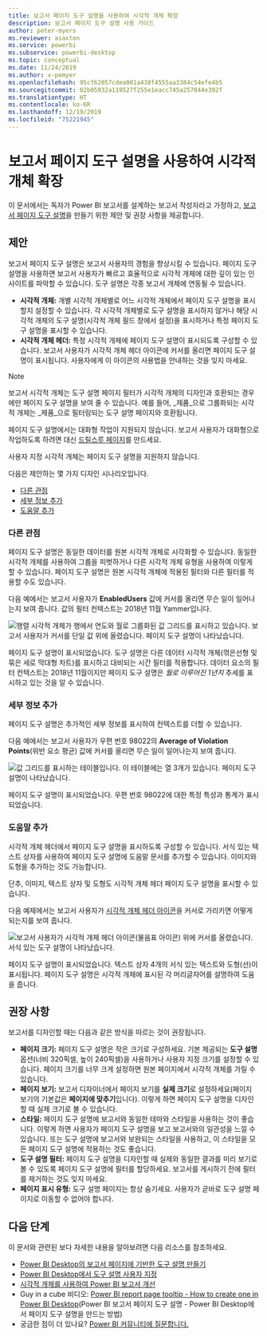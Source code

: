 ```yaml
---
title: 보고서 페이지 도구 설명을 사용하여 시각적 개체 확장
description: 보고서 페이지 도구 설명 사용 가이드
author: peter-myers
ms.reviewer: asaxton
ms.service: powerbi
ms.subservice: powerbi-desktop
ms.topic: conceptual
ms.date: 11/24/2019
ms.author: v-pemyer
ms.openlocfilehash: 95cf62057cdea001a438f4555aa3384c54efe4b5
ms.sourcegitcommit: 02b05932a119527f255e1eacc745a257044e392f
ms.translationtype: HT
ms.contentlocale: ko-KR
ms.lasthandoff: 12/19/2019
ms.locfileid: "75221945"
---
```

# <a name="extending-visuals-with-report-page-tooltips"></a>보고서 페이지 도구 설명을 사용하여 시각적 개체 확장

이 문서에서는 독자가 Power BI 보고서를 설계하는 보고서 작성자라고 가정하고, [보고서 페이지 도구 설명](../desktop-tooltips.md)을 만들기 위한 제안 및 권장 사항을 제공합니다.

## <a name="suggestions"></a>제안

보고서 페이지 도구 설명은 보고서 사용자의 경험을 향상시킬 수 있습니다. 페이지 도구 설명을 사용하면 보고서 사용자가 빠르고 효율적으로 시각적 개체에 대한 깊이 있는 인사이트를 파악할 수 있습니다. 도구 설명은 각종 보고서 개체에 연동될 수 있습니다.

- **시각적 개체:** 개별 시각적 개체별로 어느 시각적 개체에서 페이지 도구 설명을 표시할지 설정할 수 있습니다. 각 시각적 개체별로 도구 설명을 표시하지 않거나 해당 시각적 개체의 도구 설명(시각적 개체 필드 창에서 설정)을 표시하거나 특정 페이지 도구 설명을 표시할 수 있습니다.
- **시각적 개체 헤더:** 특정 시각적 개체에 페이지 도구 설명이 표시되도록 구성할 수 있습니다. 보고서 사용자가 시각적 개체 헤더 아이콘에 커서를 올리면 페이지 도구 설명이 표시됩니다. 사용자에게 이 아이콘의 사용법을 안내하는 것을 잊지 마세요.

> [!NOTE]
> 보고서 시각적 개체는 도구 설명 페이지 필터가 시각적 개체의 디자인과 호환되는 경우에만 페이지 도구 설명을 보여 줄 수 있습니다. 예를 들어, _제품_으로 그룹화되는 시각적 개체는 _제품_으로 필터링되는 도구 설명 페이지와 호환됩니다.
>
> 페이지 도구 설명에서는 대화형 작업이 지원되지 않습니다. 보고서 사용자가 대화형으로 작업하도록 하려면 대신 [드릴스루 페이지](../desktop-drillthrough.md)를 만드세요.
>
> 사용자 지정 시각적 개체는 페이지 도구 설명을 지원하지 않습니다.

다음은 제안하는 몇 가지 디자인 시나리오입니다.

- [다른 관점](#different-perspective)
- [세부 정보 추가](#add-detail)
- [도움말 추가](#add-help)

### <a name="different-perspective"></a>다른 관점

페이지 도구 설명은 동일한 데이터를 원본 시각적 개체로 시각화할 수 있습니다. 동일한 시각적 개체를 사용하여 그룹을 피벗하거나 다른 시각적 개체 유형을 사용하여 이렇게 할 수 있습니다. 페이지 도구 설명은 원본 시각적 개체에 적용된 필터와 다른 필터를 적용할 수도 있습니다.

다음 예에서는 보고서 사용자가 **EnabledUsers** 값에 커서를 올리면 무슨 일이 일어나는지 보여 줍니다. 값의 필터 컨텍스트는 2018년 11월 Yammer입니다.

![행렬 시각적 개체가 행에서 연도와 월로 그룹화된 값 그리드를 표시하고 있습니다. 보고서 사용자가 커서를 단일 값 위에 올렸습니다. 페이지 도구 설명이 나타났습니다.](media/report-page-tooltips/suggestion-different-perspective.png)

페이지 도구 설명이 표시되었습니다. 도구 설명은 다른 데이터 시각적 개체(꺾은선형 및 묶은 세로 막대형 차트)를 표시하고 대비되는 시간 필터를 적용합니다. 데이터 요소의 필터 컨텍스트는 2018년 11월이지만 페이지 도구 설명은 _월로 이루어진 1년치_ 추세를 표시하고 있는 것을 알 수 있습니다.

### <a name="add-detail"></a>세부 정보 추가

페이지 도구 설명은 추가적인 세부 정보를 표시하여 컨텍스트를 더할 수 있습니다.

다음 예에서는 보고서 사용자가 우편 번호 98022의 **Average of Violation Points**(위반 요소 평균) 값에 커서를 올리면 무슨 일이 일어나는지 보여 줍니다.

![값 그리드를 표시하는 테이블입니다. 이 테이블에는 열 3개가 있습니다. 페이지 도구 설명이 나타났습니다.](media/report-page-tooltips/suggestion-add-details.png)

페이지 도구 설명이 표시되었습니다. 우편 번호 98022에 대한 특정 특성과 통계가 표시되었습니다.

### <a name="add-help"></a>도움말 추가

시각적 개체 헤더에서 페이지 도구 설명을 표시하도록 구성할 수 있습니다. 서식 있는 텍스트 상자를 사용하여 페이지 도구 설명에 도움말 문서를 추가할 수 있습니다. 이미지와 도형을 추가하는 것도 가능합니다.

단추, 이미지, 텍스트 상자 및 도형도 시각적 개체 헤더 페이지 도구 설명을 표시할 수 있습니다.

다음 예제에서는 보고서 사용자가 [시각적 개체 헤더 아이콘](../desktop-visual-elements-for-reports.md)을 커서로 가리키면 어떻게 되는지를 보여 줍니다.

![보고서 사용자가 시각적 개체 헤더 아이콘(물음표 아이콘) 위에 커서를 올렸습니다. 서식 있는 도구 설명이 나타났습니다.](media/report-page-tooltips/suggestion-add-help.png)

페이지 도구 설명이 표시되었습니다. 텍스트 상자 4개의 서식 있는 텍스트와 도형(선)이 표시됩니다. 페이지 도구 설명은 시각적 개체에 표시된 각 머리글자어를 설명하여 도움을 줍니다.

## <a name="recommendations"></a>권장 사항

보고서를 디자인할 때는 다음과 같은 방식을 따르는 것이 권장됩니다.

- **페이지 크기:** 페이지 도구 설명은 작은 크기로 구성하세요. 기본 제공되는 **도구 설명** 옵션(너비 320픽셀, 높이 240픽셀)을 사용하거나 사용자 지정 크기를 설정할 수 있습니다. 페이지 크기를 너무 크게 설정하면 원본 페이지에서 시각적 개체를 가릴 수 있습니다.
- **페이지 보기:** 보고서 디자이너에서 페이지 보기를 **실제 크기**로 설정하세요(페이지 보기의 기본값은 **페이지에 맞추기**입니다). 이렇게 하면 페이지 도구 설명을 디자인할 때 실제 크기로 볼 수 있습니다.
- **스타일:** 페이지 도구 설명에 보고서와 동일한 테마와 스타일을 사용하는 것이 좋습니다. 이렇게 하면 사용자가 페이지 도구 설명을 보고 보고서와의 일관성을 느낄 수 있습니다. 또는 도구 설명에 보고서와 보완되는 스타일을 사용하고, 이 스타일을 모든 페이지 도구 설명에 적용하는 것도 좋습니다.
- **도구 설명 필터:** 페이지 도구 설명을 디자인할 때 실제와 동일한 결과를 미리 보기로 볼 수 있도록 페이지 도구 설명에 필터를 할당하세요. 보고서를 게시하기 전에 필터를 제거하는 것도 잊지 마세요.
- **페이지 표시 유형:** 도구 설명 페이지는 항상 숨기세요. 사용자가 곧바로 도구 설명 페이지로 이동할 수 없어야 합니다.

## <a name="next-steps"></a>다음 단계

이 문서와 관련된 보다 자세한 내용을 알아보려면 다음 리소스를 참조하세요.

- [Power BI Desktop의 보고서 페이지에 기반한 도구 설명 만들기](../desktop-tooltips.md)
- [Power BI Desktop에서 도구 설명 사용자 지정](../desktop-custom-tooltips.md)
- [시각적 개체를 사용하여 Power BI 보고서 개선](../desktop-visual-elements-for-reports.md)
- Guy in a cube 비디오: [Power BI report page tooltip - How to create one in Power BI Desktop](https://www.youtube.com/watch?v=URTA7JZsAtw)(Power BI 보고서 페이지 도구 설명 - Power BI Desktop에서 페이지 도구 설명을 만드는 방법)
- 궁금한 점이 더 있나요? [Power BI 커뮤니티에 질문합니다.](https://community.powerbi.com/)
